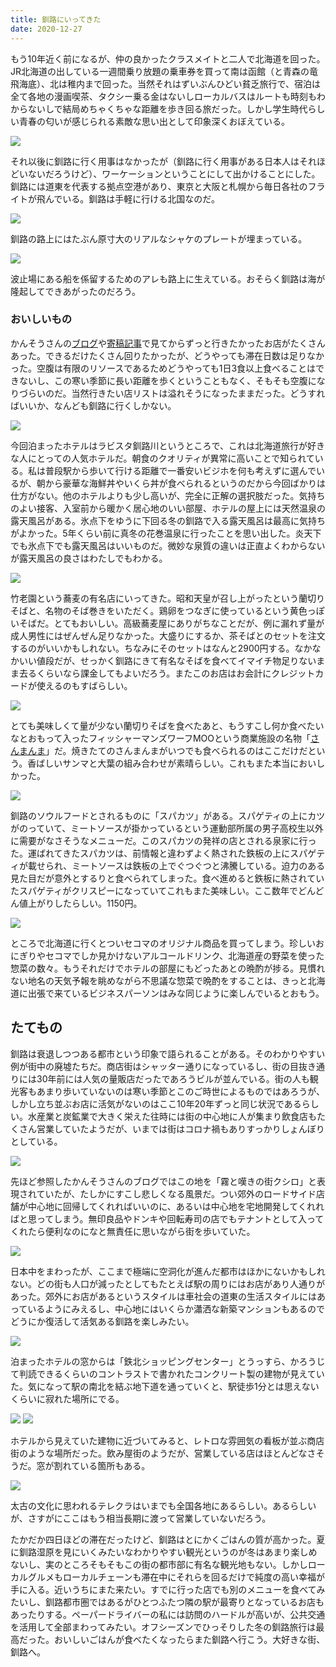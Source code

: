 ```yaml
---
title: 釧路にいってきた
date: 2020-12-27
---
```


もう10年近く前になるが、仲の良かったクラスメイトと二人で北海道を回った。JR北海道の出している一週間乗り放題の乗車券を買って南は函館（と青森の竜飛海底）、北は稚内まで回った。当然それはずいぶんひどい貧乏旅行で、宿泊は全て各地の漫画喫茶、タクシー乗る金はないしローカルバスはルートも時刻もわからないしで結局めちゃくちゃな距離を歩き回る旅だった。しかし学生時代らしい青春の匂いが感じられる素敵な思い出として印象深くおぼえている。

![](https://photos.smugmug.com/photos/i-h2rPzTr/0/cf55107b/X3/i-h2rPzTr-X3.jpg)

それ以後に釧路に行く用事はなかったが（釧路に行く用事がある日本人はそれほどいないだろうけど）、ワーケーションということにして出かけることにした。釧路には道東を代表する拠点空港があり、東京と大阪と札幌から毎日各社のフライトが飛んでいる。釧路は手軽に行ける北国なのだ。

![](https://photos.smugmug.com/photos/i-JPvNdWD/0/13f4b2c0/X3/i-JPvNdWD-X3.jpg)

釧路の路上にはたぶん原寸大のリアルなシャケのプレートが埋まっている。

![](https://photos.smugmug.com/photos/i-3tVdQQb/0/45b00491/X3/i-3tVdQQb-X3.jpg)

波止場にある船を係留するためのアレも路上に生えている。おそらく釧路は海が隆起してできあがったのだろう。


### おいしいもの

かんそうさんの[ブログ](https://www.kansou-blog.jp/entry/2018/10/18/173838)や[寄稿記事](https://yorimichi.airdo.jp/kansou_kushiro)で見てからずっと行きたかったお店がたくさんあった。できるだけたくさん回りたかったが、どうやっても滞在日数は足りなかった。空腹は有限のリソースであるためどうやっても1日3食以上食べることはできないし、この寒い季節に長い距離を歩くということもなく、そもそも空腹になりづらいのだ。当然行きたい店リストは溢れそうになったままだった。どうすればいいか、なんども釧路に行くしかない。

![](https://photos.smugmug.com/photos/i-CzD3j8f/0/d0720950/X3/i-CzD3j8f-X3.jpg)

今回泊まったホテルはラビスタ釧路川というところで、これは北海道旅行が好きな人にとっての人気ホテルだ。朝食のクオリティが異常に高いことで知られている。私は普段駅から歩いて行ける距離で一番安いビジホを何も考えずに選んでいるが、朝から豪華な海鮮丼やいくら丼が食べられるというのだから今回ばかりは仕方がない。他のホテルよりも少し高いが、完全に正解の選択肢だった。気持ちのよい接客、入室前から暖かく居心地のいい部屋、ホテルの屋上には天然温泉の露天風呂がある。氷点下をゆうに下回る冬の釧路で入る露天風呂は最高に気持ちがよかった。5年くらい前に真冬の花巻温泉に行ったことを思い出した。炎天下でも氷点下でも露天風呂はいいものだ。微妙な泉質の違いは正直よくわからないが露天風呂の良さはわたしでもわかる。

![](https://photos.smugmug.com/photos/i-tfwCqSp/0/fd27ad80/X3/i-tfwCqSp-X3.jpg)

竹老園という蕎麦の有名店にいってきた。昭和天皇が召し上がったという蘭切りそばと、名物のそば巻きをいただく。鶏卵をつなぎに使っているという黄色っぽいそばだ。とてもおいしい。高級蕎麦屋にありがちなことだが、例に漏れず量が成人男性にはぜんぜん足りなかった。大盛りにするか、茶そばとのセットを注文するのがいいかもしれない。ちなみにそのセットはなんと2900円する。なかなかいい値段だが、せっかく釧路にきて有名なそばを食べてイマイチ物足りないまま去るくらいなら課金してもよいだろう。またこのお店はお会計にクレジットカードが使えるのもすばらしい。

![](https://photos.smugmug.com/photos/i-s2RqFQ6/0/694fbbf4/X3/i-s2RqFQ6-X3.jpg)

とても美味しくて量が少ない蘭切りそばを食べたあと、もうすこし何か食べたいなとおもって入ったフィッシャーマンズワーフMOOという商業施設の名物「[さんまんま](https://sanmanma.com)」だ。焼きたてのさんまんまがいつでも食べられるのはここだけだという。香ばしいサンマと大葉の組み合わせが素晴らしい。これもまた本当においしかった。

![](https://photos.smugmug.com/photos/i-QwdTvBv/0/284e82c0/X3/i-QwdTvBv-X3.jpg)

釧路のソウルフードとされるものに「スパカツ」がある。スパゲティの上にカツがのっていて、ミートソースが掛かっているという運動部所属の男子高校生以外に需要がなさそうなメニューだ。このスパカツの発祥の店とされる泉家に行った。運ばれてきたスパカツは、前情報と違わずよく熱された鉄板の上にスパゲティが載せられ、ミートソースは鉄板の上でぐつぐつと沸騰している。迫力のある見た目だが意外とするりと食べられてしまった。食べ進めると鉄板に熱されていたスパゲティがクリスピーになっていてこれもまた美味しい。ここ数年でどんどん値上がりしたらしい。1150円。

![](https://photos.smugmug.com/photos/i-J6ZRSKW/0/70173727/X3/i-J6ZRSKW-X3.jpg)

ところで北海道に行くとついセコマのオリジナル商品を買ってしまう。珍しいおにぎりやセコマでしか見かけないアルコールドリンク、北海道産の野菜を使った惣菜の数々。もうそれだけでホテルの部屋にもどったあとの晩酌が捗る。見慣れない地名の天気予報を眺めながら不思議な惣菜で晩酌をすることは、きっと北海道に出張で来ているビジネスパーソンはみな同じように楽しんでいるとおもう。


## たてもの

釧路は衰退しつつある都市という印象で語られることがある。そのわかりやすい例が街中の廃墟たちだ。商店街はシャッター通りになっているし、街の目抜き通りには30年前には人気の量販店だったであろうビルが並んでいる。街の人も観光客もあまり歩いていないのは寒い季節とこのご時世によるものではあろうが、しかし立ち並ぶお店に活気がないのはここ10年20年ずっと同じ状況であるらしい。水産業と炭鉱業で大きく栄えた往時には街の中心地に人が集まり飲食店もたくさん営業していたようだが、いまでは街はコロナ禍もありすっかりしょんぼりとしている。

![](https://photos.smugmug.com/photos/i-cvjw5N6/0/b95bf0b9/X3/i-cvjw5N6-X3.jpg)

先ほど参照したかんそうさんのブログではこの地を「霧と嘆きの街クシロ」と表現されていたが、たしかにすこし悲しくなる風景だ。つい郊外のロードサイド店舗が中心地に回帰してくれればいいのに、あるいは中心地を宅地開発してくれればと思ってしまう。無印良品やドンキや回転寿司の店でもテナントとして入ってくれたら便利なのになと無責任に思いながら街を歩いていた。

![](https://photos.smugmug.com/photos/i-RF2LZqG/0/59d833ab/X3/i-RF2LZqG-X3.jpg)

日本中をまわったが、ここまで極端に空洞化が進んだ都市はほかにないかもしれない。どの街も人口が減ったとしてもたとえば駅の周りにはお店があり人通りがあった。郊外にお店があるというスタイルは車社会の道東の生活スタイルにはあっているようにみえるし、中心地にはいくらか瀟洒な新築マンションもあるのでどうにか復活して活気ある釧路を楽しみたい。

![](https://photos.smugmug.com/photos/i-qwpdzMc/0/30fd13ca/X3/i-qwpdzMc-X3.jpg)

泊まったホテルの窓からは「鉄北ショッピングセンター」とうっすら、かろうじて判読できるくらいのコントラストで書かれたコンクリート製の建物が見えていた。気になって駅の南北を結ぶ地下道を通っていくと、駅徒歩1分とは思えないくらいに寂れた場所にでる。

![](https://photos.smugmug.com/photos/i-dq7BZKq/0/a198a410/X3/i-dq7BZKq-X3.jpg)
![](https://photos.smugmug.com/photos/i-P9JVkMf/0/420fd5bc/X3/i-P9JVkMf-X3.jpg)

ホテルから見えていた建物に近づいてみると、レトロな雰囲気の看板が並ぶ商店街のような場所だった。飲み屋街のようだが、営業している店はほとんどなさそうだ。窓が割れている箇所もある。

![](https://photos.smugmug.com/photos/i-NtV4QxX/0/35e8fd1c/X3/i-NtV4QxX-X3.jpg)

太古の文化に思われるテレクラはいまでも全国各地にあるらしい。あるらしいが、さすがにここはもう相当長期に渡って営業していないだろう。

たかだか四日ほどの滞在だったけど、釧路はとにかくごはんの質が高かった。夏に釧路湿原を見にいくみたいなわかりやすい観光というのが冬はあまり楽しめないし、実のところそもそもこの街の都市部に有名な観光地もない。しかしローカルグルメもローカルチェーンも滞在中にそれらを回るだけで純度の高い幸福が手に入る。近いうちにまた来たい。すでに行った店でも別のメニューを食べてみたいし、釧路都市圏ではあるがひとつふたつ隣の駅が最寄りとなっているお店もあったりする。ペーパードライバーの私には訪問のハードルが高いが、公共交通を活用して全部まわってみたい。オフシーズンでひっそりした冬の釧路旅行は最高だった。おいしいごはんが食べたくなったらまた釧路へ行こう。大好きな街、釧路へ。
